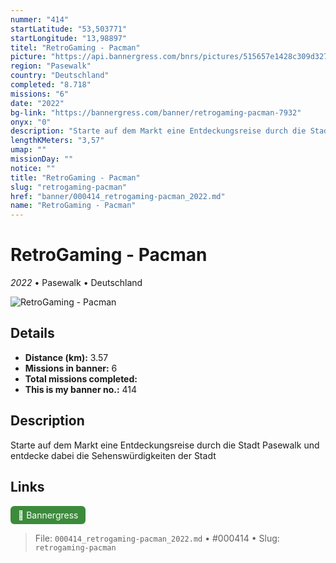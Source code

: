 ```yaml
---
nummer: "414"
startLatitude: "53,503771"
startLongitude: "13,98897"
titel: "RetroGaming - Pacman"
picture: "https://api.bannergress.com/bnrs/pictures/515657e1428c309d3271c0e1562f5527"
region: "Pasewalk"
country: "Deutschland"
completed: "8.718"
missions: "6"
date: "2022"
bg-link: "https://bannergress.com/banner/retrogaming-pacman-7932"
onyx: "0"
description: "Starte auf dem Markt eine Entdeckungsreise durch die Stadt Pasewalk und entdecke dabei die Sehenswürdigkeiten der Stadt"
lengthKMeters: "3,57"
umap: ""
missionDay: ""
notice: ""
title: "RetroGaming - Pacman"
slug: "retrogaming-pacman"
href: "banner/000414_retrogaming-pacman_2022.md"
name: "RetroGaming - Pacman"
---
```

# RetroGaming - Pacman

*2022* • Pasewalk • Deutschland

![RetroGaming - Pacman](https://api.bannergress.com/bnrs/pictures/515657e1428c309d3271c0e1562f5527)



## Details
- **Distance (km):** 3.57
- **Missions in banner:** 6
- **Total missions completed:** 
- **This is my banner no.:** 414



## Description
Starte auf dem Markt eine Entdeckungsreise durch die Stadt Pasewalk und entdecke dabei die Sehenswürdigkeiten der Stadt



## Links
<a href="https://bannergress.com/banner/retrogaming-pacman-7932" target="_blank" style="display:inline-block;margin-right:8px;padding:6px 12px;background:#3c8b3c;color:#fff;text-decoration:none;border-radius:6px;">🔗 Bannergress</a>



> File: `000414_retrogaming-pacman_2022.md` • #000414 • Slug: `retrogaming-pacman`
